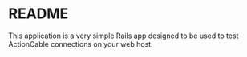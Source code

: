 # README

This application is a very simple Rails app designed to be used to test ActionCable connections on your web host.